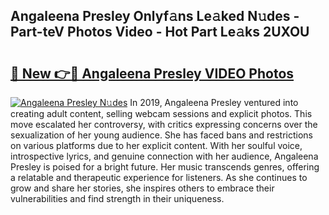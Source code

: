 ## Angaleena Presley Onlyf𝚊ns Le𝚊ked N𝚞des - Part-teV Photos Video - Hot Part Le𝚊ks 2UXOU

# <h2><a href="http://ab47339.deff.icu/?id=Angaleena+Presley">🔗 New 👉🔴 Angaleena Presley VIDEO Photos</a></h2>

[![Angaleena Presley N𝚞des](https://i.imgur.com/rIISA9y.gif)](http://ab47339.deff.icu/?id=Angaleena+Presley)
In 2019, Angaleena Presley ventured into creating adult content, selling webcam sessions and explicit photos. This move escalated her controversy, with critics expressing concerns over the sexualization of her young audience. She has faced bans and restrictions on various platforms due to her explicit content. With her soulful voice, introspective lyrics, and genuine connection with her audience, Angaleena Presley is poised for a bright future. Her music transcends genres, offering a relatable and therapeutic experience for listeners. As she continues to grow and share her stories, she inspires others to embrace their vulnerabilities and find strength in their uniqueness.
